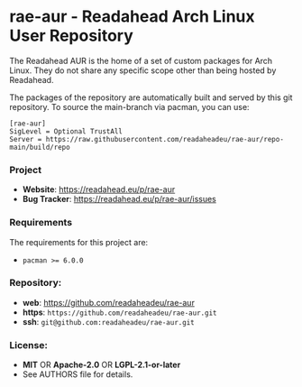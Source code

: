 # rae-aur - Readahead Arch Linux User Repository

The Readahead AUR is the home of a set of custom packages for Arch Linux. They
do not share any specific scope other than being hosted by Readahead.

The packages of the repository are automatically built and served by this git
repository. To source the main-branch via pacman, you can use:

```
[rae-aur]
SigLevel = Optional TrustAll
Server = https://raw.githubusercontent.com/readaheadeu/rae-aur/repo-main/build/repo
```

### Project

 * **Website**: <https://readahead.eu/p/rae-aur>
 * **Bug Tracker**: <https://readahead.eu/p/rae-aur/issues>

### Requirements

The requirements for this project are:

 * `pacman >= 6.0.0`

### Repository:

 - **web**:   <https://github.com/readaheadeu/rae-aur>
 - **https**: `https://github.com/readaheadeu/rae-aur.git`
 - **ssh**:   `git@github.com:readaheadeu/rae-aur.git`

### License:

 - **MIT** OR **Apache-2.0** OR **LGPL-2.1-or-later**
 - See AUTHORS file for details.
